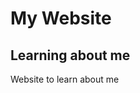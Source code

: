 My Website
====================

Learning about me
---------------------

Website to learn about me
